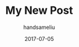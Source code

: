 ---
layout:     post
title: My New Post
date:       2017-07-05
author:     "handsameliu"
header-img: "img/post-bg-js-version.jpg"
tags:
  - Testing
---